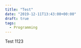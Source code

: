```yaml
---
title: "Test"
date: "2019-12-11T13:43:00+00:00"
draft: true
tags:
  - Programming
---
```


Test 1123